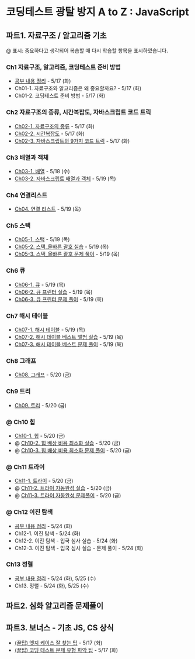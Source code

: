 # 코딩테스트 광탈 방지 A to Z : JavaScript

## 파트1. 자료구조 / 알고리즘 기초

@ 표시: 중요하다고 생각되어 복습할 때 다시 학습할 항목을 표시하였습니다.

### Ch1 자료구조, 알고리즘, 코딩테스트 준비 방법

- [공부 내용 정리](./파트1/Ch01.md) - 5/17 (화)
- Ch01-1. 자료구조와 알고리즘은 왜 중요할까요? - 5/17 (화)
- Ch01-2. 코딩테스트 준비 방법 - 5/17 (화)

### Ch2 자료구조의 종류, 시간복잡도, 자바스크립트 코드 트릭

- [Ch02-1. 자료구조의 종류](./파트1/Ch02-1.md) - 5/17 (화)
- [Ch02-2. 시간복잡도](./파트1/Ch02-2.md) - 5/17 (화)
- [Ch02-3. 자바스크립트의 9가지 코드 트릭](./파트1/Ch02-3.md) - 5/17 (화)

### Ch3 배열과 객체

- [Ch03-1. 배열](./파트1/Ch03-1.md) - 5/18 (수)
- [Ch03-2. 자바스크립트 배열과 객체](./파트1/Ch03-2.md) - 5/19 (목)

### Ch4 연결리스트

- [Ch04. 연결 리스트](./파트1/Ch04.md) - 5/19 (목)

### Ch5 스택

- [Ch05-1. 스택](./파트1/Ch05-1.md) - 5/19 (목)
- [Ch05-2. 스택\_올바른 괄호 실습](./파트1/Ch05-2.md) - 5/19 (목)
- [Ch05-3. 스택\_올바른 괄호 문제 풀이](./파트1/Ch05-3.md) - 5/19 (목)

### Ch6 큐

- [Ch06-1. 큐](./파트1/Ch06-1.md) - 5/19 (목)
- [Ch06-2. 큐 프린터 실습](./파트1/Ch06-2.md) - 5/19 (목)
- [Ch06-3. 큐 프린터 문제 풀이](./파트1/Ch06-3.md) - 5/19 (목)

### Ch7 해시 테이블

- [Ch07-1. 해시 테이블](./파트1/Ch07-1.md) - 5/19 (목)
- [Ch07-2. 해시 테이블 베스트 앨범 실습](./파트1/Ch07-2.md) - 5/19 (목)
- [Ch07-3. 해시 테이블 베스트 문제 풀이](./파트1/Ch07-3.md) - 5/19 (목)

### Ch8 그래프

- [Ch08. 그래프](./파트1/Ch08.md) - 5/20 (금)

### Ch9 트리

- [Ch09. 트리](./파트1/Ch09.md) - 5/20 (금)

### @ Ch10 힙

- [Ch10-1. 힙](./파트1/Ch10-1.md) - 5/20 (금)
- @ [Ch10-2. 힙 배상 비용 최소화 실습](./파트1/Ch10-2.md) - 5/20 (금)
- @ [Ch10-3. 힙 배상 비용 최소화 문제 풀이](./파트1/Ch10-3.md) - 5/20 (금)

### @ Ch11 트라이

- [Ch11-1. 트라이](./파트1/Ch11-1.md) - 5/20 (금)
- @ [Ch11-2. 트라이 자동완성 실습](./파트1/Ch11-2.md) - 5/20 (금)
- @ [Ch11-3. 트라이 자동완성 문제풀이](./파트1/Ch11-3.md) - 5/20 (금)

### @ Ch12 이진 탐색

- [공부 내용 정리](./파트1/Ch12.md) - 5/24 (화)
- Ch12-1. 이진 탐색 - 5/24 (화)
- Ch12-2. 이진 탐색 - 입국 심사 실습 - 5/24 (화)
- Ch12-3. 이진 탐색 - 입국 심사 실습 - 문제 풀이 - 5/24 (화)

### Ch13 정렬

- [공부 내용 정리](./파트1/Ch13.정렬.md) - 5/24 (화), 5/25 (수)
- Ch13. 정렬 - 5/24 (화), 5/25 (수)

## 파트2. 심화 알고리즘 문제풀이

## 파트3. 보너스 - 기초 JS, CS 상식

- [(꿀팁) 엣지 케이스 잘 찾는 팁](./파트3/tip-edge-case.md) - 5/17 (화)
- [(꿀팁) 코딩 테스트 문제 유형 파악 팁](./파트3/tip-problem-reading.md) - 5/17 (화)
